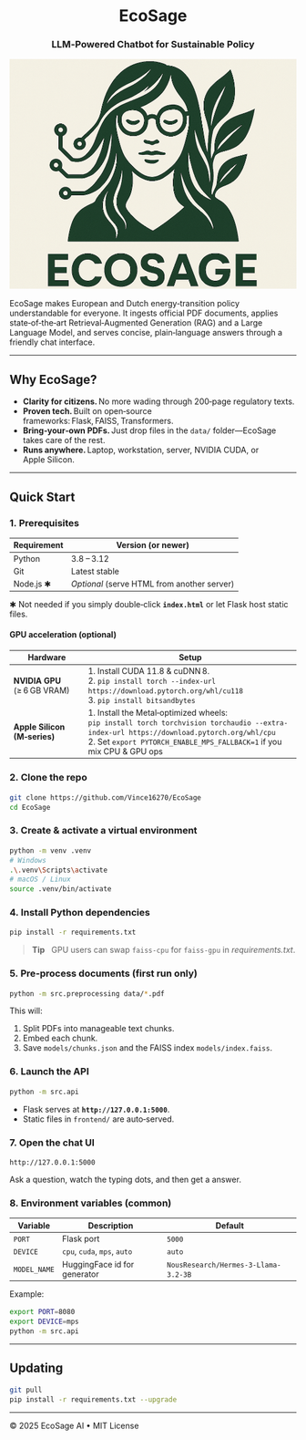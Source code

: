 <h1 align="center">EcoSage</h1>
<h3 align="center">LLM‑Powered Chatbot for Sustainable Policy</h3>

![EcoSage banner](frontend/logo_full.png)

EcoSage makes European and Dutch energy‑transition policy understandable for everyone. It ingests official PDF documents, applies state‑of‑the‑art Retrieval‑Augmented Generation (RAG) and a Large Language Model, and serves concise, plain‑language answers through a friendly chat interface.

---

## Why EcoSage?

- **Clarity for citizens.** No more wading through 200‑page regulatory texts.
- **Proven tech.** Built on open‑source frameworks: Flask, FAISS, Transformers.
- **Bring‑your‑own PDFs.** Just drop files in the `data/` folder—EcoSage takes care of the rest.
- **Runs anywhere.** Laptop, workstation, server, NVIDIA CUDA, or Apple Silicon.

---

## Quick Start

### 1. Prerequisites

| Requirement | Version (or newer) |
|-------------|--------------------|
| Python      | 3.8 – 3.12         |
| Git         | Latest stable      |
| Node.js ✱   | *Optional* (serve HTML from another server) |

✱ Not needed if you simply double‑click **`index.html`** or let Flask host static files.

#### GPU acceleration (optional)

| Hardware                 | Setup |
|--------------------------|-------|
| **NVIDIA GPU** (≥ 6 GB VRAM) | 1. Install CUDA 11.8 & cuDNN 8.<br>2. `pip install torch --index-url https://download.pytorch.org/whl/cu118`<br>3. `pip install bitsandbytes` |
| **Apple Silicon (M‑series)** | 1. Install the Metal‑optimized wheels:<br>`pip install torch torchvision torchaudio --extra-index-url https://download.pytorch.org/whl/cpu`<br>2. Set `export PYTORCH_ENABLE_MPS_FALLBACK=1` if you mix CPU & GPU ops |

### 2. Clone the repo

```bash
git clone https://github.com/Vince16270/EcoSage
cd EcoSage
```

### 3. Create & activate a virtual environment

```bash
python -m venv .venv
# Windows
.\.venv\Scripts\activate
# macOS / Linux
source .venv/bin/activate
```

### 4. Install Python dependencies

```bash
pip install -r requirements.txt
```

> **Tip**   GPU users can swap `faiss‑cpu` for `faiss‑gpu` in *requirements.txt*.

### 5. Pre‑process documents (first run only)

```bash
python -m src.preprocessing data/*.pdf
```
This will:
1. Split PDFs into manageable text chunks.
2. Embed each chunk.
3. Save `models/chunks.json` and the FAISS index `models/index.faiss`.

### 6. Launch the API

```bash
python -m src.api
```
- Flask serves at **`http://127.0.0.1:5000`**.
- Static files in `frontend/` are auto‑served.

### 7. Open the chat UI

```
http://127.0.0.1:5000
```
Ask a question, watch the typing dots, and then get a answer.

### 8. Environment variables (common)

| Variable     | Description                  | Default |
|--------------|------------------------------|---------|
| `PORT`       | Flask port                   | `5000`  |
| `DEVICE`     | `cpu`, `cuda`, `mps`, `auto` | `auto`  |
| `MODEL_NAME` | HuggingFace id for generator | `NousResearch/Hermes-3-Llama-3.2-3B` |

Example:
```bash
export PORT=8080
export DEVICE=mps 
python -m src.api
```

---

## Updating

```bash
git pull
pip install -r requirements.txt --upgrade
```

---

© 2025 EcoSage AI • MIT License

